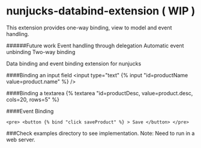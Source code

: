 nunjucks-databind-extension ( WIP )
===========================
This extension provides one-way binding, view to model and event handling.

######Future work
Event handling through delegation
Automatic event unbinding
Two-way binding


Data binding and event binding extension for nunjucks

####Binding an input field
    <input type="text" {% input "id=productName value=product.name" %} />

####Binding a textarea
    {% textarea "id=productDesc, value=product.desc, cols=20, rows=5" %}

####Event Binding

    <pre> <button {% bind "click saveProduct" %} > Save </button> </pre>
    

###Check examples directory to see implementation.
Note: 
Need to run in a web server.